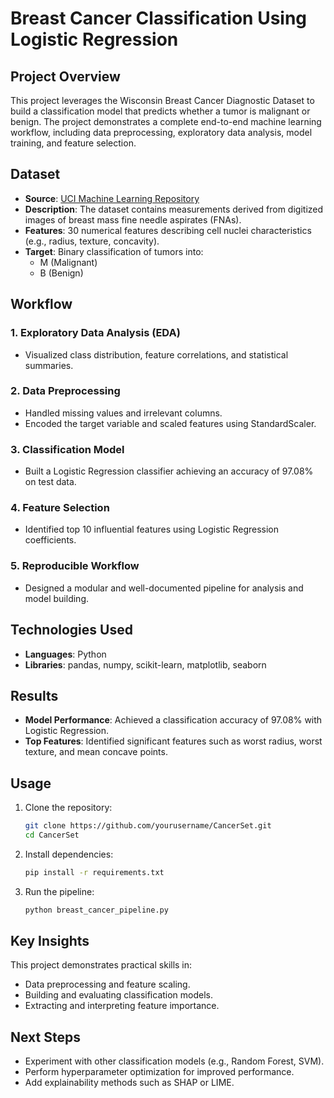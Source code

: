 # Breast Cancer Classification Using Logistic Regression

## Project Overview
This project leverages the Wisconsin Breast Cancer Diagnostic Dataset to build a classification model that predicts whether a tumor is malignant or benign. The project demonstrates a complete end-to-end machine learning workflow, including data preprocessing, exploratory data analysis, model training, and feature selection.

## Dataset
- **Source**: [UCI Machine Learning Repository](https://archive.ics.uci.edu/ml/datasets/Breast+Cancer+Wisconsin+%28Diagnostic%29)
- **Description**: The dataset contains measurements derived from digitized images of breast mass fine needle aspirates (FNAs).
- **Features**: 30 numerical features describing cell nuclei characteristics (e.g., radius, texture, concavity).
- **Target**: Binary classification of tumors into:
    - M (Malignant)
    - B (Benign)

## Workflow
### 1. Exploratory Data Analysis (EDA)
- Visualized class distribution, feature correlations, and statistical summaries.

### 2. Data Preprocessing
- Handled missing values and irrelevant columns.
- Encoded the target variable and scaled features using StandardScaler.

### 3. Classification Model
- Built a Logistic Regression classifier achieving an accuracy of 97.08% on test data.

### 4. Feature Selection
- Identified top 10 influential features using Logistic Regression coefficients.

### 5. Reproducible Workflow
- Designed a modular and well-documented pipeline for analysis and model building.

## Technologies Used
- **Languages**: Python
- **Libraries**: pandas, numpy, scikit-learn, matplotlib, seaborn

## Results
- **Model Performance**: Achieved a classification accuracy of 97.08% with Logistic Regression.
- **Top Features**: Identified significant features such as worst radius, worst texture, and mean concave points.

## Usage

1. Clone the repository:
   ```bash
   git clone https://github.com/yourusername/CancerSet.git
   cd CancerSet
2. Install dependencies:
   ```bash
   pip install -r requirements.txt
3. Run the pipeline:
   ```bash
   python breast_cancer_pipeline.py

## Key Insights
This project demonstrates practical skills in:
- Data preprocessing and feature scaling.
- Building and evaluating classification models.
- Extracting and interpreting feature importance.

## Next Steps
- Experiment with other classification models (e.g., Random Forest, SVM).
- Perform hyperparameter optimization for improved performance.
- Add explainability methods such as SHAP or LIME.

